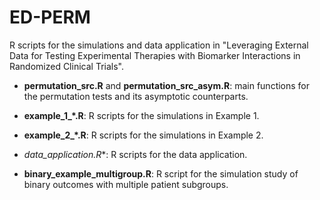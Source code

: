# ED-PERM
R scripts for the simulations and data application in "Leveraging External Data for Testing Experimental Therapies with Biomarker Interactions in Randomized Clinical Trials".

* **permutation_src.R** and **permutation_src_asym.R**: main functions for the permutation tests and its asymptotic counterparts.

* **example_1_*.R**: R scripts for the simulations in Example 1.

* **example_2_*.R**: R scripts for the simulations in Example 2.

* **data_application*.R**: R scripts for the data application.

* **binary_example_multigroup.R**: R script for the simulation study of binary outcomes with multiple patient subgroups.